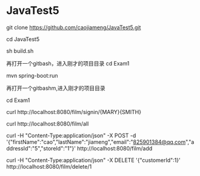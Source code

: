 # JavaTest5

git clone https://github.com/caojiameng/JavaTest5.git

cd JavaTest5

sh build.sh

再打开一个gitbash，进入刚才的项目目录
cd Exam1

mvn spring-boot:run

再打开一个gitbashm,进入刚才的项目目录

cd Exam1

curl http://localhost:8080/film/signin/{MARY}{SMITH}

curl http://localhost:8080/film/all

curl -H "Content-Type:application/json" -X POST -d '{"firstName":"cao","lastName":"jiameng","email":"825901384@qq.com","addressId":"5","storeId":"1"}' http://localhost:8080/film/add

curl -H "Content-Type:application/json" -X DELETE  '{"customerId":1}' http://localhost:8080/film/delete/1